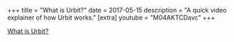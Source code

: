 +++
title = "What is Urbit?"
date = 2017-05-15
description = "A quick video explainer of how Urbit works."
[extra]
youtube = "M04AKTCDavc"
+++

[What is Urbit?](https://www.youtube.com/watch?v=M04AKTCDavc)
